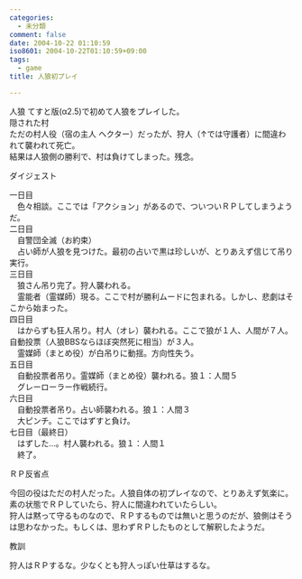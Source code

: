 ```yaml
---
categories:
  - 未分類
comment: false
date: 2004-10-22 01:10:59
iso8601: 2004-10-22T01:10:59+09:00
tags:
  - game
title: 人狼初プレイ

---
```


<div class="entry-body">
  <p>人狼 てすと版(α2.5)で初めて人狼をプレイした。<br />隠された村<br />
    ただの村人役（宿の主人 ヘクター）だったが、狩人（↑では守護者）に間違われて襲われて死亡。<br />
    結果は人狼側の勝利で、村は負けてしまった。残念。</p>

  <p>ダイジェスト</p>

  <p>一日目<br />
    　色々相談。ここでは「アクション」があるので、ついついＲＰしてしまうようだ。<br />
    二日目<br />
    　自警団全滅（お約束）<br />
    　占い師が人狼を見つけた。最初の占いで黒は珍しいが、とりあえず信じて吊り実行。<br />
    三日目<br />
    　狼さん吊り完了。狩人襲われる。<br />
    　霊能者（霊媒師）現る。ここで村が勝利ムードに包まれる。しかし、悲劇はそこから始まった。<br />
    四日目<br />
    　はからずも狂人吊り。村人（オレ）襲われる。ここで狼が１人、人間が７人。自動投票（人狼BBSならほぼ突然死に相当）が３人。<br />
    　霊媒師（まとめ役）が白吊りに動揺。方向性失う。<br />
    五日目<br />
    　自動投票者吊り。霊媒師（まとめ役）襲われる。狼１：人間５<br />
    　グレーローラー作戦続行。<br />
    六日目<br />
    　自動投票者吊り。占い師襲われる。狼１：人間３<br />
    　大ピンチ。ここではずすと負け。<br />
    七日目（最終日）<br />
    　はずした…。村人襲われる。狼１：人間１<br />
    　終了。</p>

  <p>ＲＰ反省点</p>

  <p>今回の役はただの村人だった。人狼自体の初プレイなので、とりあえず気楽に。<br />
    素の状態でＲＰしていたら、狩人に間違われていたらしい。<br />
    狩人は黙って守るものなので、ＲＰするものでは無いと思うのだが、狼側はそうは思わなかった。もしくは、思わずＲＰしたものとして解釈したようだ。</p>

  <p>教訓</p>

  <p>狩人はＲＰするな。少なくとも狩人っぽい仕草はするな。</p>
</div>
